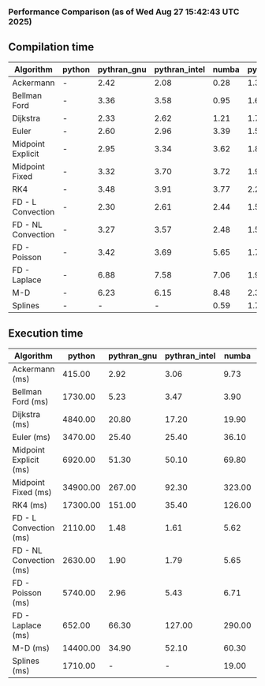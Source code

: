 ### Performance Comparison (as of Wed Aug 27 15:42:43 UTC 2025)
## Compilation time
Algorithm                 | python                    | pythran_gnu               | pythran_intel             | numba                     | pyccel_gnu_c              | pyccel_gnu_fortran        | pyccel_intel_c            | pyccel_intel_fortran     
------------------------- | ------------------------- | ------------------------- | ------------------------- | ------------------------- | ------------------------- | ------------------------- | ------------------------- | -------------------------
Ackermann                 | -                         | 2.42                      | 2.08                      | 0.28                      | 1.34                      | 1.40                      | 1.34                      | 1.41                     
Bellman Ford              | -                         | 3.36                      | 3.58                      | 0.95                      | 1.62                      | 1.50                      | 1.56                      | 1.57                     
Dijkstra                  | -                         | 2.33                      | 2.62                      | 1.21                      | 1.75                      | 1.61                      | 1.69                      | 1.68                     
Euler                     | -                         | 2.60                      | 2.96                      | 3.39                      | 1.59                      | 1.48                      | 1.56                      | 1.53                     
Midpoint Explicit         | -                         | 2.95                      | 3.34                      | 3.62                      | 1.83                      | 1.72                      | 1.77                      | 1.76                     
Midpoint Fixed            | -                         | 3.32                      | 3.70                      | 3.72                      | 1.92                      | 1.77                      | 1.84                      | 1.82                     
RK4                       | -                         | 3.48                      | 3.91                      | 3.77                      | 2.24                      | 2.18                      | 2.16                      | 2.18                     
FD - L Convection         | -                         | 2.30                      | 2.61                      | 2.44                      | 1.54                      | 1.47                      | 1.52                      | 1.49                     
FD - NL Convection        | -                         | 3.27                      | 3.57                      | 2.48                      | 1.54                      | 1.45                      | 1.51                      | 1.50                     
FD - Poisson              | -                         | 3.42                      | 3.69                      | 5.65                      | 1.71                      | 1.72                      | 1.64                      | 1.90                     
FD - Laplace              | -                         | 6.88                      | 7.58                      | 7.06                      | 1.95                      | 1.88                      | 1.82                      | 1.95                     
M-D                       | -                         | 6.23                      | 6.15                      | 8.48                      | 2.37                      | 2.51                      | 2.32                      | 2.58                     
Splines                   | -                         | -                         | -                         | 0.59                      | 1.78                      | 1.74                      | 1.74                      | 1.83                     

## Execution time
Algorithm                 | python                    | pythran_gnu               | pythran_intel             | numba                     | pyccel_gnu_c              | pyccel_gnu_fortran        | pyccel_intel_c            | pyccel_intel_fortran     
------------------------- | ------------------------- | ------------------------- | ------------------------- | ------------------------- | ------------------------- | ------------------------- | ------------------------- | -------------------------
Ackermann (ms)            | 415.00                    | 2.92                      | 3.06                      | 9.73                      | 1.23                      | 1.32                      | 4.05                      | 9.95                     
Bellman Ford (ms)         | 1730.00                   | 5.23                      | 3.47                      | 3.90                      | 4.04                      | 3.22                      | 5.16                      | 4.16                     
Dijkstra (ms)             | 4840.00                   | 20.80                     | 17.20                     | 19.90                     | 41.70                     | 19.20                     | 48.20                     | 22.30                    
Euler (ms)                | 3470.00                   | 25.40                     | 25.40                     | 36.10                     | 22.90                     | 10.80                     | 24.30                     | 15.20                    
Midpoint Explicit (ms)    | 6920.00                   | 51.30                     | 50.10                     | 69.80                     | 41.10                     | 18.80                     | 43.30                     | 16.10                    
Midpoint Fixed (ms)       | 34900.00                  | 267.00                    | 92.30                     | 323.00                    | 186.00                    | 89.70                     | 195.00                    | 52.20                    
RK4 (ms)                  | 17300.00                  | 151.00                    | 35.40                     | 126.00                    | 91.70                     | 31.60                     | 94.60                     | 28.00                    
FD - L Convection (ms)    | 2110.00                   | 1.48                      | 1.61                      | 5.62                      | 5.80                      | 1.50                      | 7.38                      | 1.58                     
FD - NL Convection (ms)   | 2630.00                   | 1.90                      | 1.79                      | 5.65                      | 5.10                      | 1.53                      | 9.67                      | 1.36                     
FD - Poisson (ms)         | 5740.00                   | 2.96                      | 5.43                      | 6.71                      | 10.60                     | 2.70                      | 18.70                     | 2.56                     
FD - Laplace (ms)         | 652.00                    | 66.30                     | 127.00                    | 290.00                    | 205.00                    | 60.50                     | 389.00                    | 59.40                    
M-D (ms)                  | 14400.00                  | 34.90                     | 52.10                     | 60.30                     | 106.00                    | 62.10                     | 91.60                     | 89.30                    
Splines (ms)              | 1710.00                   | -                         | -                         | 19.00                     | 14.10                     | 17.50                     | 15.10                     | 27.40                    
